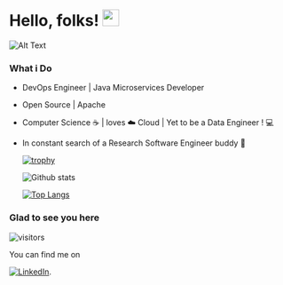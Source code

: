 


# Hello, folks! <img src="https://raw.githubusercontent.com/MartinHeinz/MartinHeinz/master/wave.gif" width="30px">


  ![Alt Text](https://user-images.githubusercontent.com/23444642/99659283-a6f52500-2a86-11eb-9cbc-11479bc8d9f7.gif)

 ### What i Do
 
- DevOps Engineer | Java Microservices Developer
- Open Source | Apache 
- Computer Science  :coffee: | loves  :cloud: Cloud | Yet to be a Data Engineer !  :computer:
- In constant search of a Research Software Engineer buddy  :tophat:
     
     
   [![trophy](https://github-profile-trophy.vercel.app/?username=Abhishek010397&theme=onedark)](https://github.com/Abhishek010397/github-profile-trophy)

    
   ![Github stats](https://github-readme-stats.vercel.app/api?username=Abhishek010397)
   
   [![Top Langs](https://github-readme-stats.vercel.app/api/top-langs/?username=Abhishek010397&layout=compact)](https://github.com/Abhishek010397/github-readme-stats)
   
   


### Glad to see you here     
   ![visitors](https://visitor-badge.glitch.me/badge?page_id=page.id)
                                                    
  You can find me on 
                                                    
   [![LinkedIn][1.2]][1].
   
   [1.2]: https://raw.githubusercontent.com/MartinHeinz/MartinHeinz/master/linkedin-3-16.png (LinkedIn icon without padding)
  
   [1]: https://www.linkedin.com/in/abhishek-dasgupta-77099b175/
                                    
                                    
                                    
                                    
                                    
                                    
                                    
                                    
                                    
                                    
                                    
                                    
                                    
                                    
                                    
                                    
          
          
          
          
          
          
          
          
          
          
